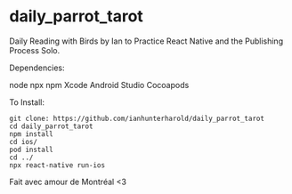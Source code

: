 # daily_parrot_tarot
Daily Reading with Birds by Ian to Practice React Native and the Publishing Process Solo.


Dependencies:

node
npx
npm
Xcode
Android Studio
Cocoapods

To Install: 

```
git clone: https://github.com/ianhunterharold/daily_parrot_tarot
cd daily_parrot_tarot
npm install
cd ios/
pod install
cd ../
npx react-native run-ios
```


Fait avec amour de Montréal <3
